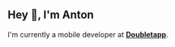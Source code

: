 <h2>Hey 👋, I'm Anton</h2>
<p>I'm currently a mobile developer at <strong><a href="https://doubletapp.ai/">Doubletapp</a></strong>.</p>
          
